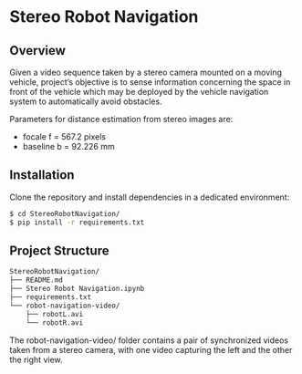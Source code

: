 # Stereo Robot Navigation

## Overview

Given a video sequence taken by a stereo camera mounted on a moving vehicle, project’s objective is to sense information concerning the space in front of the vehicle which may be deployed by the vehicle navigation system to automatically avoid obstacles.

Parameters for distance estimation from stereo images are:
- focale f = 567.2 pixels
- baseline b = 92.226 mm

## Installation

Clone the repository and install dependencies in a dedicated environment:

```bash
$ cd StereoRobotNavigation/
$ pip install -r requirements.txt
```

## Project Structure

```bash
StereoRobotNavigation/
├── README.md
├── Stereo Robot Navigation.ipynb
├── requirements.txt
└── robot-navigation-video/
    ├── robotL.avi
    └── robotR.avi
```

The robot-navigation-video/ folder contains a pair of synchronized videos taken from a stereo camera, with one video capturing the left and the other the right view.
